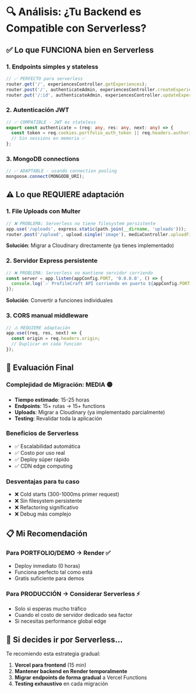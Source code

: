 # 🔍 Análisis: ¿Tu Backend es Compatible con Serverless?

## ✅ **Lo que FUNCIONA bien en Serverless**

### 1. **Endpoints simples y stateless**

```typescript
// ✅ PERFECTO para serverless
router.get('/', experiencesController.getExperiences);
router.post('/', authenticateAdmin, experiencesController.createExperience);
router.put('/:id', authenticateAdmin, experiencesController.updateExperience);
```

### 2. **Autenticación JWT**

```typescript
// ✅ COMPATIBLE - JWT es stateless
export const authenticate = (req: any, res: any, next: any) => {
  const token = req.cookies.portfolio_auth_token || req.headers.authorization?.split(' ')[1];
  // Sin sessions en memoria ✅
};
```

### 3. **MongoDB connections**

```typescript
// ✅ ADAPTABLE - usando connection pooling
mongoose.connect(MONGODB_URI);
```

## ⚠️ **Lo que REQUIERE adaptación**

### 1. **File Uploads con Multer**

```typescript
// ❌ PROBLEMA: Serverless no tiene filesystem persistente
app.use('/uploads', express.static(path.join(__dirname, 'uploads')));
router.post('/upload', upload.single('image'), mediaController.uploadFile);
```

**Solución**: Migrar a Cloudinary directamente (ya tienes implementado)

### 2. **Servidor Express persistente**

```typescript
// ❌ PROBLEMA: Serverless no mantiene servidor corriendo
const server = app.listen(appConfig.PORT, '0.0.0.0', () => {
  console.log(`✅ ProfileCraft API corriendo en puerto ${appConfig.PORT}`);
});
```

**Solución**: Convertir a funciones individuales

### 3. **CORS manual middleware**

```typescript
// ⚠️ REQUIERE adaptación
app.use((req, res, next) => {
  const origin = req.headers.origin;
  // Duplicar en cada función
});
```

## 🎯 **Evaluación Final**

### **Complejidad de Migración: MEDIA** 🟡

- **Tiempo estimado**: 15-25 horas
- **Endpoints**: 15+ rutas → 15+ functions
- **Uploads**: Migrar a Cloudinary (ya implementado parcialmente)
- **Testing**: Revalidar toda la aplicación

### **Beneficios de Serverless**

- ✅ Escalabilidad automática
- ✅ Costo por uso real
- ✅ Deploy súper rápido
- ✅ CDN edge computing

### **Desventajas para tu caso**

- ❌ Cold starts (300-1000ms primer request)
- ❌ Sin filesystem persistente
- ❌ Refactoring significativo
- ❌ Debug más complejo

## 📋 **Mi Recomendación**

### **Para PORTFOLIO/DEMO → Render** ✅

- Deploy inmediato (0 horas)
- Funciona perfecto tal como está
- Gratis suficiente para demos

### **Para PRODUCCIÓN → Considerar Serverless** ⚡

- Solo si esperas mucho tráfico
- Cuando el costo de servidor dedicado sea factor
- Si necesitas performance global edge

## 🚀 **Si decides ir por Serverless...**

Te recomiendo esta estrategia gradual:

1. **Vercel para frontend** (15 min)
2. **Mantener backend en Render temporalmente**
3. **Migrar endpoints de forma gradual** a Vercel Functions
4. **Testing exhaustivo** en cada migración
